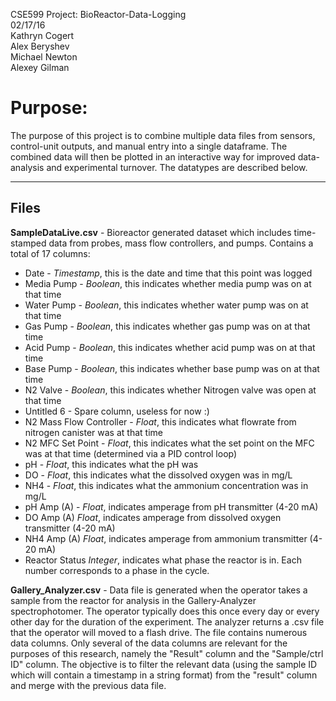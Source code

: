 CSE599 Project: BioReactor-Data-Logging     
02/17/16    
Kathryn Cogert   
Alex Beryshev  
Michael Newton   
Alexey Gilman  

Purpose:
====================
The purpose of this project is to combine multiple data files from sensors, control-unit outputs, and manual entry into a single dataframe. The combined data will then be plotted in an interactive way for improved data-analysis and experimental turnover. The datatypes are described below.

---------
Files
---------
**SampleDataLive.csv** - Bioreactor generated dataset which includes time-stamped data from probes, mass flow controllers, and pumps. Contains a total of 17 columns:
- Date - _Timestamp_, this is the date and time that this point was logged
- Media Pump - _Boolean_, this indicates whether media pump was on at that time
- Water Pump - _Boolean_, this indicates whether water pump was on at that time
- Gas Pump - _Boolean_, this indicates whether gas pump was on at that time
- Acid Pump - _Boolean_, this indicates whether acid pump was on at that time
- Base Pump - _Boolean_, this indicates whether base pump was on at that time
- N2 Valve - _Boolean_, this indicates whether Nitrogen valve was open at that time
- Untitled 6 - Spare column, useless for now :)
- N2 Mass Flow Controller - _Float_, this indicates what flowrate from nitrogen canister was at that time
- N2 MFC Set Point - _Float_, this indicates what the set point on the MFC was at that time (determined via a PID control loop)
- pH - _Float_, this indicates what the pH was
- DO - _Float_, this indicates what the dissolved oxygen was in mg/L
- NH4 - _Float_, this indicates what the ammonium concentration was in mg/L  
- pH Amp (A) - _Float_, indicates amperage from pH transmitter (4-20 mA)
- DO Amp (A) _Float_, indicates amperage from dissolved oxygen transmitter (4-20 mA)
- NH4 Amp (A) _Float_, indicates amperage from ammonium transmitter (4-20 mA)
- Reactor Status _Integer_, indicates what phase the reactor is in.  Each number corresponds to a phase in the cycle.


**Gallery_Analyzer.csv** - Data file is generated when the operator takes a sample from the reactor for analysis in the Gallery-Analyzer spectrophotomer. The operator typically does this once every day or every other day for the duration of the experiment. The analyzer returns a .csv file that the operator will moved to a flash drive.  The file contains numerous data columns. Only several of the data columns are relevant for the purposes of this research, namely the "Result" column and the "Sample/ctrl ID" column. The objective is to filter the relevant data (using the sample ID which will contain a timestamp in a string format) from the "result" column and merge with the previous data file. 

